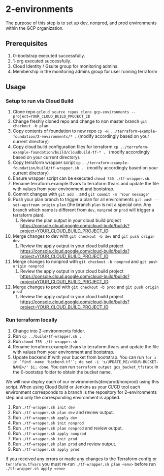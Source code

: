 # 2-environments

The purpose of this step is to set up dev, nonprod, and prod environments within the GCP organization.

## Prerequisites

1. 0-bootstrap executed successfully.
1. 1-org executed successfully.
1. Cloud Identity / Gsuite group for monitoring admins.
1. Membership in the monitoring admins group for user running terraform

## Usage
### Setup to run via Cloud Build
1. Clone repo `gcloud source repos clone gcp-environments --project=YOUR_CLOUD_BUILD_PROJECT_ID`
1. Change freshly cloned repo and change to non master branch `git checkout -b plan`
1. Copy contents of foundation to new repo `cp -R ../terraform-example-foundation/2-environments/* .` (modify accordingly based on your current directory)
1. Copy cloud build configuration files for terraform `cp ../terraform-example-foundation/build/cloudbuild-tf-* . ` (modify accordingly based on your current directory).
1. Copy terraform wrapper script `cp ../terraform-example-foundation/build/tf-wrapper.sh . ` (modify accordingly based on your current directory)
1. Ensure wrapper script can be executed `chmod 755 ./tf-wrapper.sh`.
1. Rename terraform.example.tfvars to terraform.tfvars and update the file with values from your environment and bootstrap.
1. Commit changes with `git add .` and `git commit -m 'Your message'`
1. Push your plan branch to trigger a plan for all environments `git push --set-upstream origin plan` (the branch `plan` is not a special one. Any branch which name is different from `dev`, `nonprod` or `prod` will trigger a terraform plan).
    1. Review the plan output in your cloud build project https://console.cloud.google.com/cloud-build/builds?project=YOUR_CLOUD_BUILD_PROJECT_ID
1. Merge changes to dev with `git checkout -b dev` and `git push origin dev`
    1. Review the apply output in your cloud build project https://console.cloud.google.com/cloud-build/builds?project=YOUR_CLOUD_BUILD_PROJECT_ID
1. Merge changes to nonprod with `git checkout -b nonprod` and `git push origin nonprod`
    1. Review the apply output in your cloud build project https://console.cloud.google.com/cloud-build/builds?project=YOUR_CLOUD_BUILD_PROJECT_ID
1. Merge changes to prod with `git checkout -b prod` and `git push origin prod`
    1. Review the apply output in your cloud build project https://console.cloud.google.com/cloud-build/builds?project=YOUR_CLOUD_BUILD_PROJECT_ID


### Run terraform locally
1. Change into 2-environments folder.
1. Run `cp ../build/tf-wrapper.sh .`
1. Run `chmod 755 ./tf-wrapper.sh`
1. Rename terraform.example.tfvars to terraform.tfvars and update the file with values from your environment and bootstrap.
1. Update backend.tf with your bucket from bootstrap. You can run
```for i in `find -name 'backend.tf'`; do sed -i 's/UPDATE_ME/<YOUR-BUCKET-NAME>/' $i; done```.
You can run `terraform output gcs_bucket_tfstate` in the 0-bootstap folder to obtain the bucket name.

We will now deploy each of our environments(dev/prod/nonprod) using this script.
When using Cloud Build or Jenkins as your CI/CD tool each environment corresponds to a branch is the repository for 2-environments step and only the corresponding environment is applied.

1. Run `./tf-wrapper.sh init dev`
1. Run `./tf-wrapper.sh plan dev` and review output.
1. Run `./tf-wrapper.sh apply dev`
1. Run `./tf-wrapper.sh init nonprod`
1. Run `./tf-wrapper.sh plan nonprod` and review output.
1. Run `./tf-wrapper.sh apply nonprod`
1. Run `./tf-wrapper.sh init prod`
1. Run `./tf-wrapper.sh plan prod` and review output.
1. Run `./tf-wrapper.sh apply prod`

If you received any errors or made any changes to the Terraform config or `terraform.tfvars` you must re-run `./tf-wrapper.sh plan <env>` before run `./tf-wrapper.sh apply <env>`
